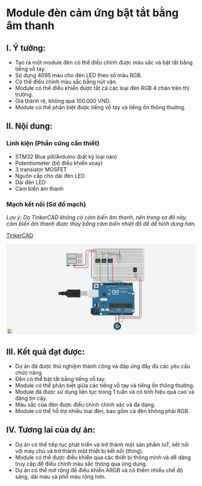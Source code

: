 # Module đèn cảm ứng bật tắt bằng âm thanh

## **I. Ý tưởng:**

* Tạo ra một module đèn có thể điều chỉnh được màu sắc và bật tắt bằng tiếng vỗ tay.
* Sử dụng 4095 màu cho đèn LED theo số màu RGB.
* Có thể điều chỉnh màu sắc bằng nút vặn.
* Module có thể điều khiển được tất cả các loại đèn RGB 4 chân trên thị trường.
* Giá thành rẻ, không quá 100.000 VND.
* Module có thể phân biệt được tiếng vỗ tay và tiếng ồn thông thường.

## **II. Nội dung:**

### Linh kiện (Phần cứng cần thiết)

* STM32 Blue pill/Arduino (bất kỳ loại nào)
* Potentiometer (bộ điều khiển xoay)
* 3 transistor MOSFET
* Nguồn cấp cho dải đèn LED
* Dải đèn LED
* Cảm biến âm thanh

### Mạch kết nối (Sơ đồ mạch)

_Lưu ý: Do TinkerCAD không có cảm biến âm thanh, nên trong sơ đồ này, cảm biến âm thanh được thay bằng cảm biến nhiệt độ để dễ hình dung hơn._

[TinkerCAD](https://www.tinkercad.com/things/fioqMuHMpYo?sharecode=_mCyEDp15Q6sEe1RN2Aj21vJs9VIkaZVxMhcGPxjW-Q&fbclid=IwAR2HyFys_IT5nQs2Kv_zX3yqLk6ydvaykomXnGIs7mHn6Ge5HeZf5A-SAU8)

![diagram](https://github.com/Arcahv/IOT-Light-Clap/blob/de31063671e10dab68d452231a85896c35d5a7c2/LEDmodule.png)

## **III. Kết quả đạt được:**

* Dự án đã được thử nghiệm thành công và đáp ứng đầy đủ các yêu cầu chức năng.
* Đèn có thể bật tắt bằng tiếng vỗ tay.
* Module có thể phân biệt giữa các tiếng vỗ tay và tiếng ồn thông thường.
* Module đã được sử dụng liên tục trong 1 tuần và có tính hiệu quả cao và đáng tin cậy.
* Màu sắc của đèn được điều chỉnh chính xác và đa dạng.
* Module có thể hỗ trợ nhiều loại đèn, bao gồm cả đèn không phải RGB.

## **IV. Tương lai của dự án:**

* Dự án có thể tiếp tục phát triển và trở thành một sản phẩm IoT, kết nối với máy chủ và trở thành một thiết bị kết nối (thing).
* Module có thể được điều khiển qua các thiết bị thông minh và dễ dàng truy cập để điều chỉnh màu sắc thông qua ứng dụng.
* Dự án có thể mở rộng để điều khiển ARGB và có thêm nhiều chế độ sáng, dải màu và phổ màu rộng hơn.

